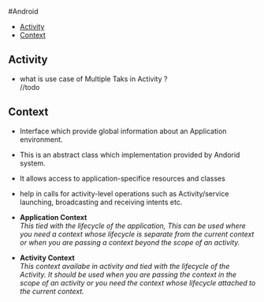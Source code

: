 #Android

* [Activity](##activity)
* [Context](##context)


## Activity
- what is use case of Multiple Taks in Activity ? </br> //todo



## Context
- Interface which provide global information about an Application environment.
- This is an abstract class which implementation provided by Andorid system.
- It allows access to application-specifice resources and classes
- help in calls for activity-level operations such as Activity/service launching, broadcasting and receiving intents etc.

- **Application Context** </br>
_This tied with the lifecycle of the application, This can be used where you need a context whose lifecycle is separate from the current context or when you are passing a context beyond the scope of an activity._

- **Activity Context** </br>
_This context availabe in activity and tied with the lifecycle of the Activity. It should be used when you are passing the context in the scope of an activity or you need the context whose lifecycle attached to the current context._





